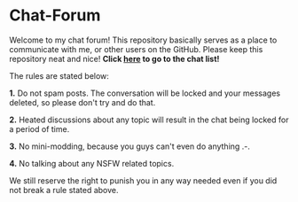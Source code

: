 # Chat-Forum
Welcome to my chat forum! This repository basically serves as a place to communicate with me, or other users on the GitHub. Please keep this repository neat and nice! __**Click [here](https://github.com/Jeydin21/Chat-Forum/discussions) to go to the chat list!**__

The rules are stated below:

**1.** Do not spam posts. The conversation will be locked and your messages deleted, so please don't try and do that.

**2.** Heated discussions about any topic will result in the chat being locked for a period of time.

**3.** No mini-modding, because you guys can't even do anything .-.

**4.** No talking about any NSFW related topics.


We still reserve the right to punish you in any way needed even if you did not break a rule stated above. 
